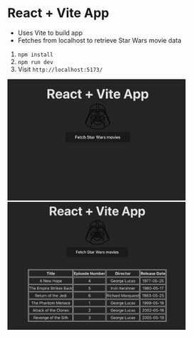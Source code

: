 # React + Vite App

- Uses Vite to build app
- Fetches from localhost to retrieve Star Wars movie data


 1. `npm install`
 2. `npm run dev` 
 3. Visit `http://localhost:5173/`

 <img src="before_fetch.png" width="400">
 
 <img src="after_fetch.png" width="400">